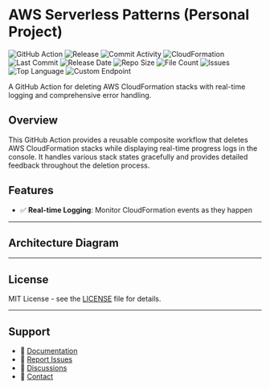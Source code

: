 # AWS Serverless Patterns (Personal Project)

![GitHub Action](https://img.shields.io/badge/GitHub-Action-blue?logo=github)&nbsp;![Release](https://github.com/subhamay-bhattacharyya/5212-serverless-patterns-cft/actions/workflows/release.yaml/badge.svg)&nbsp;![Commit Activity](https://img.shields.io/github/commit-activity/t/subhamay-bhattacharyya/5212-serverless-patterns-cft)&nbsp;![CloudFormation](https://img.shields.io/badge/AWS-CloudFormation-orange?logo=amazonaws)&nbsp;![Last Commit](https://img.shields.io/github/last-commit/subhamay-bhattacharyya/5212-serverless-patterns-cft)&nbsp;![Release Date](https://img.shields.io/github/release-date/subhamay-bhattacharyya/5212-serverless-patterns-cft)&nbsp;![Repo Size](https://img.shields.io/github/repo-size/subhamay-bhattacharyya/5212-serverless-patterns-cft)&nbsp;![File Count](https://img.shields.io/github/directory-file-count/subhamay-bhattacharyya/5212-serverless-patterns-cft)&nbsp;![Issues](https://img.shields.io/github/issues/subhamay-bhattacharyya/5212-serverless-patterns-cft)&nbsp;![Top Language](https://img.shields.io/github/languages/top/subhamay-bhattacharyya/5212-serverless-patterns-cft)&nbsp;![Custom Endpoint](https://img.shields.io/endpoint?url=https://gist.githubusercontent.com/bsubhamay/789bfd67da9587e347f606331e128b95/raw/5212-serverless-patterns-cft.json?)


A GitHub Action for deleting AWS CloudFormation stacks with real-time logging and comprehensive error handling.

## Overview

This GitHub Action provides a reusable composite workflow that deletes AWS CloudFormation stacks while displaying real-time progress logs in the console. It handles various stack states gracefully and provides detailed feedback throughout the deletion process.

## Features

- ✅ **Real-time Logging**: Monitor CloudFormation events as they happen

---

## Architecture Diagram


---

## License

MIT License - see the [LICENSE](LICENSE) file for details.

---

## Support

- 📖 [Documentation](https://github.com/subhamay-bhattacharyya/5212-serverless-patterns-cft/wiki)
- 🐛 [Report Issues](https://github.com/subhamay-bhattacharyya/5212-serverless-patterns-cft/issues)
- 💬 [Discussions](https://github.com/subhamay-bhattacharyya/5212-serverless-patterns-cft/discussions)
- 📧 [Contact](mailto:support@subhamay.aws@gmail.com)